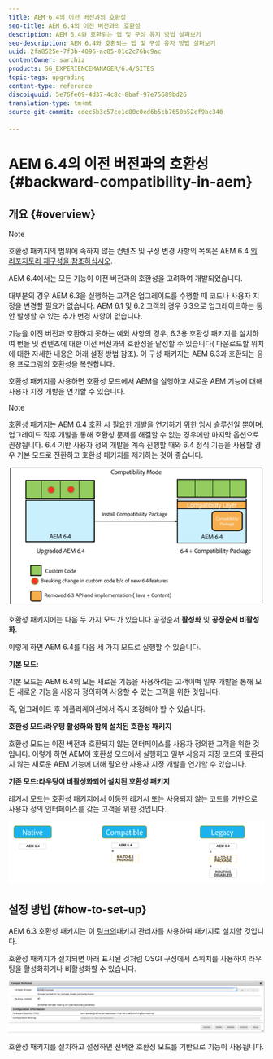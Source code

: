 ```yaml
---
title: AEM 6.4의 이전 버전과의 호환성
seo-title: AEM 6.4의 이전 버전과의 호환성
description: AEM 6.4와 호환되는 앱 및 구성 유지 방법 살펴보기
seo-description: AEM 6.4와 호환되는 앱 및 구성 유지 방법 살펴보기
uuid: 2fa8525e-7f3b-4096-ac85-01c2c76bc9ac
contentOwner: sarchiz
products: SG_EXPERIENCEMANAGER/6.4/SITES
topic-tags: upgrading
content-type: reference
discoiquuid: 5e76fe09-4d37-4c8c-8baf-97e75689bd26
translation-type: tm+mt
source-git-commit: cdec5b3c57ce1c80c0ed6b5cb7650b52cf9bc340

---
```



# AEM 6.4의 이전 버전과의 호환성{#backward-compatibility-in-aem}

## 개요 {#overview}

>[!NOTE]
>
>호환성 패키지의 범위에 속하지 않는 컨텐츠 및 구성 변경 사항의 목록은 AEM 6.4 [의 리포지토리 재구성을 참조하십시오](/help/sites-deploying/repository-restructuring.md).

AEM 6.4에서는 모든 기능이 이전 버전과의 호환성을 고려하여 개발되었습니다.

대부분의 경우 AEM 6.3을 실행하는 고객은 업그레이드를 수행할 때 코드나 사용자 지정을 변경할 필요가 없습니다. AEM 6.1 및 6.2 고객의 경우 6.3으로 업그레이드하는 동안 발생할 수 있는 추가 변경 사항이 없습니다.

기능을 이전 버전과 호환하지 못하는 예외 사항의 경우, 6.3용 호환성 패키지를 설치하여 번들 및 컨텐츠에 대한 이전 버전과의 호환성을 달성할 수 있습니다( 다운로드할 위치에 대한 자세한 내용은 아래 설정 방법 참조). 이 구성 패키지는 AEM 6.3과 호환되는 응용 프로그램의 호환성을 복원합니다.

호환성 패키지를 사용하면 호환성 모드에서 AEM을 실행하고 새로운 AEM 기능에 대해 사용자 지정 개발을 연기할 수 있습니다.

>[!NOTE]
>
>호환성 패키지는 AEM 6.4 호환 시 필요한 개발을 연기하기 위한 임시 솔루션일 뿐이며, 업그레이드 직후 개발을 통해 호환성 문제를 해결할 수 없는 경우에만 마지막 옵션으로 권장됩니다. 6.4 기반 사용자 정의 개발을 계속 진행할 때와 6.4 정식 기능을 사용할 경우 기본 모드로 전환하고 호환성 패키지를 제거하는 것이 좋습니다.

![screen_shot_2018-04-05at43339pm](assets/screen_shot_2018-04-05at43339pm.png)

호환성 패키지에는 다음 두 가지 모드가 있습니다.공정순서 **활성화** 및 **공정순서 비활성화**.

이렇게 하면 AEM 6.4를 다음 세 가지 모드로 실행할 수 있습니다.

**기본 모드:**

기본 모드는 AEM 6.4의 모든 새로운 기능을 사용하려는 고객이며 일부 개발을 통해 모든 새로운 기능을 사용자 정의하여 사용할 수 있는 고객을 위한 것입니다.

즉, 업그레이드 후 애플리케이션에서 즉시 조정해야 할 수 있습니다.

**호환성 모드:라우팅 활성화와 함께 설치된 호환성 패키지**

호환성 모드는 이전 버전과 호환되지 않는 인터페이스를 사용자 정의한 고객을 위한 것입니다. 이렇게 하면 AEM이 호환성 모드에서 실행하고 일부 사용자 지정 코드와 호환되지 않는 새로운 AEM 기능에 대해 필요한 사용자 지정 개발을 연기할 수 있습니다.

**기존 모드:라우팅이 비활성화되어 설치된 호환성 패키지**

레거시 모드는 호환성 패키지에서 이동한 레거시 또는 사용되지 않는 코드를 기반으로 사용자 정의 인터페이스를 갖는 고객을 위한 것입니다.

![image2018-2-12_23-58-37](assets/image2018-2-12_23-58-37.png)

## 설정 방법 {#how-to-set-up}

AEM 6.3 호환성 패키지는 이 [링크의](https://www.adobeaemcloud.com/content/marketplace/marketplaceProxy.html?packagePath=/content/companies/public/adobe/packages/cq640/compatpack/aem-compat-cq64-to-cq63)패키지 관리자를 사용하여 패키지로 설치할 것입니다.

호환성 패키지가 설치되면 아래 표시된 것처럼 OSGI 구성에서 스위치를 사용하여 라우팅을 활성화하거나 비활성화할 수 있습니다.

![screen_shot_2017-11-27at122421pm](assets/screen_shot_2017-11-27at122421pm.png)

호환성 패키지를 설치하고 설정하면 선택한 호환성 모드를 기반으로 기능이 사용됩니다.
